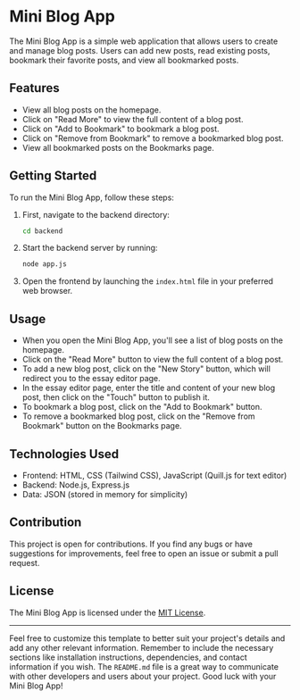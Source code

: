 
# Mini Blog App

The Mini Blog App is a simple web application that allows users to create and manage blog posts. Users can add new posts, read existing posts, bookmark their favorite posts, and view all bookmarked posts.

## Features

- View all blog posts on the homepage.
- Click on "Read More" to view the full content of a blog post.
- Click on "Add to Bookmark" to bookmark a blog post.
- Click on "Remove from Bookmark" to remove a bookmarked blog post.
- View all bookmarked posts on the Bookmarks page.

## Getting Started

To run the Mini Blog App, follow these steps:

1. First, navigate to the backend directory:
   ```bash
   cd backend
   ```

2. Start the backend server by running:
   ```bash
   node app.js
   ```

3. Open the frontend by launching the `index.html` file in your preferred web browser.

## Usage

- When you open the Mini Blog App, you'll see a list of blog posts on the homepage.
- Click on the "Read More" button to view the full content of a blog post.
- To add a new blog post, click on the "New Story" button, which will redirect you to the essay editor page.
- In the essay editor page, enter the title and content of your new blog post, then click on the "Touch" button to publish it.
- To bookmark a blog post, click on the "Add to Bookmark" button.
- To remove a bookmarked blog post, click on the "Remove from Bookmark" button on the Bookmarks page.

## Technologies Used

- Frontend: HTML, CSS (Tailwind CSS), JavaScript (Quill.js for text editor)
- Backend: Node.js, Express.js
- Data: JSON (stored in memory for simplicity)

## Contribution

This project is open for contributions. If you find any bugs or have suggestions for improvements, feel free to open an issue or submit a pull request.

## License

The Mini Blog App is licensed under the [MIT License](LICENSE).

---

Feel free to customize this template to better suit your project's details and add any other relevant information. Remember to include the necessary sections like installation instructions, dependencies, and contact information if you wish. The `README.md` file is a great way to communicate with other developers and users about your project. Good luck with your Mini Blog App!
